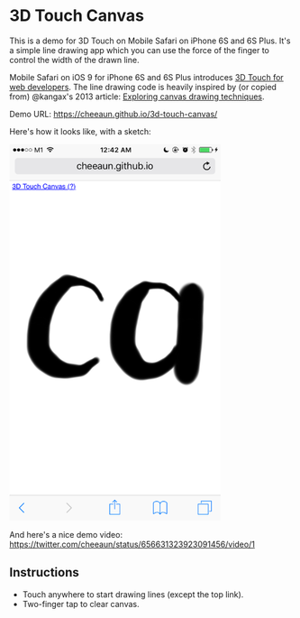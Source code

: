 3D Touch Canvas
===

This is a demo for 3D Touch on Mobile Safari on iPhone 6S and 6S Plus. It's a simple line drawing app which you can use the force of the finger to control the width of the drawn line.

Mobile Safari on iOS 9 for iPhone 6S and 6S Plus introduces [3D Touch for web developers](http://www.mobilexweb.com/blog/ios9-safari-for-web-developers). The line drawing code is heavily inspired by (or copied from) @kangax's 2013 article: [Exploring canvas drawing techniques](http://perfectionkills.com/exploring-canvas-drawing-techniques/).

Demo URL: https://cheeaun.github.io/3d-touch-canvas/

Here's how it looks like, with a sketch:

<img src="screenshot.png" width="375" height="667" alt="Screenshot">

And here's a nice demo video: https://twitter.com/cheeaun/status/656631323923091456/video/1

Instructions
---

- Touch anywhere to start drawing lines (except the top link).
- Two-finger tap to clear canvas.
